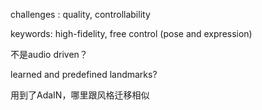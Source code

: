 challenges : quality, controllability

keywords: high-fidelity, free control (pose and expression)

不是audio driven？

learned and predefined landmarks?

用到了AdaIN，哪里跟风格迁移相似